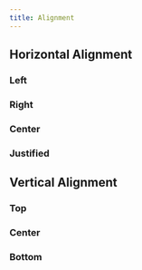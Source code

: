 ```yaml
---
title: Alignment
---
```


## Horizontal Alignment
### Left
<DarumaPlayer src='https://raw.githubusercontent.com/verygoodgraphics/resource/main/feature/text__daruma/text__horizontal_alignment__left.daruma' />

### Right
<DarumaPlayer src='https://raw.githubusercontent.com/verygoodgraphics/resource/main/feature/text__daruma/text__horizontal_alignment__right.daruma' />

### Center
<DarumaPlayer src='https://raw.githubusercontent.com/verygoodgraphics/resource/main/feature/text__daruma/text__horizontal_alignment__center.daruma' />

### Justified
<DarumaPlayer src='https://raw.githubusercontent.com/verygoodgraphics/resource/main/feature/text__daruma/text__horizontal_alignment__justified.daruma' />

## Vertical Alignment
### Top
<DarumaPlayer src='https://raw.githubusercontent.com/verygoodgraphics/resource/main/feature/text__daruma/text__vertical_alignment__top.daruma' />

### Center
<DarumaPlayer src='https://raw.githubusercontent.com/verygoodgraphics/resource/main/feature/text__daruma/text__vertical_alignment__center.daruma' />

### Bottom
<DarumaPlayer src='https://raw.githubusercontent.com/verygoodgraphics/resource/main/feature/text__daruma/text__vertical_alignment__bottom.daruma' />
